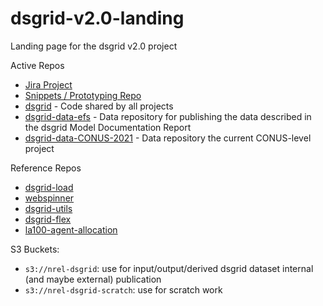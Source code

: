 # dsgrid-v2.0-landing
Landing page for the dsgrid v2.0 project

Active Repos
- [Jira Project](https://agile.nrel.gov/secure/RapidBoard.jspa?rapidView=2182&projectKey=DSGRID)
- [Snippets / Prototyping Repo](https://github.nrel.gov/dsgrid/snippets)
- [dsgrid](https://github.com/dsgrid/dsgrid) - Code shared by all projects
- [dsgrid-data-efs](https://github.com/dsgrid/dsgrid-data-efs) - Data repository for publishing the data described in the dsgrid Model Documentation Report
- [dsgrid-data-CONUS-2021](https://github.com/dsgrid/dsgrid-data-CONUS-2021) - Data repository the current CONUS-level project

Reference Repos
- [dsgrid-load](https://github.com/dsgrid/dsgrid-load)
- [webspinner](https://github.com/dsgrid/webspinner)
- [dsgrid-utils](https://github.com/dsgrid/dsgrid-utils)
- [dsgrid-flex](https://github.nrel.gov/dsgrid/dsgrid-flex)
- [la100-agent-allocation](https://github.com/dsgrid/la100-agent-allocation)

S3 Buckets:
- `s3://nrel-dsgrid`: use for input/output/derived dsgrid dataset internal (and maybe external) publication
- `s3://nrel-dsgrid-scratch`: use for scratch work
